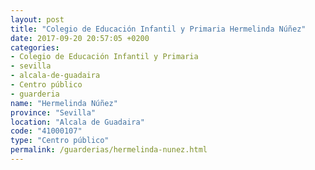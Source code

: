 ```yaml
---
layout: post
title: "Colegio de Educación Infantil y Primaria Hermelinda Núñez"
date: 2017-09-20 20:57:05 +0200
categories:
- Colegio de Educación Infantil y Primaria
- sevilla
- alcala-de-guadaira
- Centro público
- guarderia
name: "Hermelinda Núñez"
province: "Sevilla"
location: "Alcala de Guadaira"
code: "41000107"
type: "Centro público"
permalink: /guarderias/hermelinda-nunez.html
---
```

